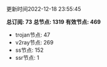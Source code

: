 更新时间2022-12-18 23:55:45

**总订阅: 73**
**总节点: 1319**
**有效节点: 469**
- trojan节点: 47
- v2ray节点: 269
- ss节点: 152
- ssr节点: 1
